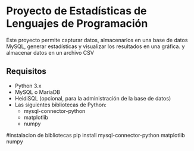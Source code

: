 # Proyecto de Estadísticas de Lenguajes de Programación

Este proyecto permite capturar datos,
almacenarlos en una base de datos MySQL,
generar estadísticas y visualizar los resultados en una gráfica.
y almacenar datos en un archivo CSV

## Requisitos

- Python 3.x
- MySQL o MariaDB
- HeidiSQL (opcional, para la administración de la base de datos)
- Las siguientes bibliotecas de Python:
  - mysql-connector-python
  - matplotlib
  - numpy

#instalacion de bibliotecas
pip install mysql-connector-python matplotlib numpy


